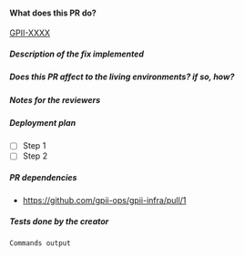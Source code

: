 #### What does this PR do?

[GPII-XXXX](https://issues.gpii.net/browse/GPII-XXXX)

##### Description of the fix implemented

##### Does this PR affect to the living environments? if so, how?

<!--
The following sections are optional, remove them if needed
-->

##### Notes for the reviewers

##### Deployment plan

 - [ ] Step 1
 - [ ] Step 2

##### PR dependencies

 - https://github.com/gpii-ops/gpii-infra/pull/1

##### Tests done by the creator

```
Commands output
```
<!--
Drag&drop an image to this text box if needed
-->
